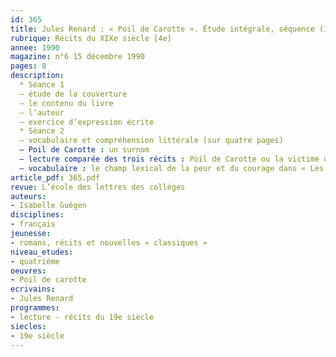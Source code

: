 ```yaml
---
id: 365
title: Jules Renard : « Poil de Carotte ». Étude intégrale, séquence (1/3)
rubrique: Récits du XIXe siècle [4e]
annee: 1990
magazine: n°6 15 décembre 1990
pages: 8
description: 
  * Séance 1
  – étude de la couverture
  – le contenu du livre
  – l’auteur
  – exercice d’expression écrite
  * Séance 2
  – vocabulaire et compréhension littérale (sur quatre pages)
  – Poil de Carotte : un surnom
  – lecture comparée des trois récits : Poil de Carotte ou la victime désignée
  – vocabulaire : le champ lexical de la peur et du courage dans « Les Poules »
article_pdf: 365.pdf
revue: L’école des lettres des collèges
auteurs:
- Isabelle Guégen
disciplines:
- français
jeunesse:
- romans, récits et nouvelles « classiques »
niveau_etudes:
- quatrième
oeuvres:
- Poil de carotte
ecrivains:
- Jules Renard
programmes:
- lecture - récits du 19e siècle
siecles:
- 19e siècle
---
```

